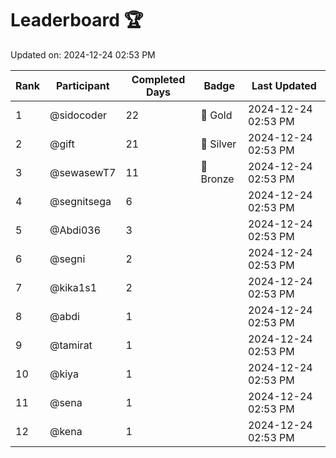 # Leaderboard 🏆

Updated on: 2024-12-24 02:53 PM

| Rank | Participant       | Completed Days | Badge      | Last Updated         |
|------|-------------------|----------------|------------|----------------------|
| 1    | @sidocoder        | 22             | 🏅 Gold     | 2024-12-24 02:53 PM |
| 2    | @gift             | 21             | 🥈 Silver   | 2024-12-24 02:53 PM |
| 3    | @sewasewT7        | 11             | 🥉 Bronze   | 2024-12-24 02:53 PM |
| 4    | @segnitsega       | 6              |            | 2024-12-24 02:53 PM |
| 5    | @Abdi036          | 3              |            | 2024-12-24 02:53 PM |
| 6    | @segni            | 2              |            | 2024-12-24 02:53 PM |
| 7    | @kika1s1          | 2              |            | 2024-12-24 02:53 PM |
| 8    | @abdi             | 1              |            | 2024-12-24 02:53 PM |
| 9    | @tamirat          | 1              |            | 2024-12-24 02:53 PM |
| 10   | @kiya             | 1              |            | 2024-12-24 02:53 PM |
| 11   | @sena             | 1              |            | 2024-12-24 02:53 PM |
| 12   | @kena             | 1              |            | 2024-12-24 02:53 PM |
